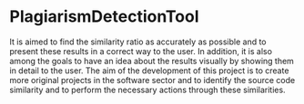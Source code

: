 # PlagiarismDetectionTool


It is aimed to find the similarity ratio as accurately as possible and to present these results in a correct way to the user. In addition, it is also among the goals to have an idea about the results visually by showing them in detail to the user. The aim of the development of this project is to create more original projects in the software sector and to identify the source code similarity and to perform the necessary actions through these similarities.
